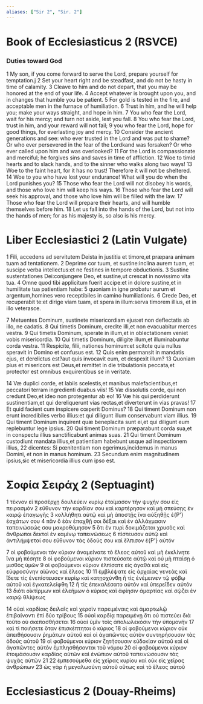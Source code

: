 ```yaml
---
aliases: ["Sir 2", "Sir. 2"]
---
```



# Book of Ecclesiasticus 2 (RSVCE)

### Duties toward God
1 My son, if you come forward to serve the Lord, prepare yourself for temptation.j
2 Set your heart right and be steadfast, and do not be hasty in time of calamity.
3 Cleave to him and do not depart, that you may be honored at the end of your life.
4 Accept whatever is brought upon you, and in changes that humble you be patient.
5 For gold is tested in the fire, and acceptable men in the furnace of humiliation.
6 Trust in him, and he will help you; make your ways straight, and hope in him.
7 You who fear the Lord, wait for his mercy; and turn not aside, lest you fall.
8 You who fear the Lord, trust in him, and your reward will not fail;
9 you who fear the Lord, hope for good things, for everlasting joy and mercy.
10 Consider the ancient generations and see: who ever trusted in the Lord and was put to shame? Or who ever persevered in the fear of the Lordkand was forsaken? Or who ever called upon him and was overlooked?
11 For the Lord is compassionate and merciful; he forgives sins and saves in time of affliction.
12 Woe to timid hearts and to slack hands, and to the sinner who walks along two ways!
13 Woe to the faint heart, for it has no trust! Therefore it will not be sheltered.
14 Woe to you who have lost your endurance! What will you do when the Lord punishes you?
15 Those who fear the Lord will not disobey his words, and those who love him will keep his ways.
16 Those who fear the Lord will seek his approval, and those who love him will be filled with the law.
17 Those who fear the Lord will prepare their hearts, and will humble themselves before him.
18 Let us fall into the hands of the Lord, but not into the hands of men; for as his majesty is, so also is his mercy.


# Liber Ecclesiastici 2 (Latin Vulgate)

1 Fili, accedens ad servitutem Deista in justitia et timore,et præpara animam tuam ad tentationem.
2 Deprime cor tuum, et sustine:inclina aurem tuam, et suscipe verba intellectus:et ne festines in tempore obductionis.
3 Sustine sustentationes Dei:conjungere Deo, et sustine,ut crescat in novissimo vita tua.
4 Omne quod tibi applicitum fuerit accipe:et in dolore sustine,et in humilitate tua patientiam habe:
5 quoniam in igne probatur aurum et argentum,homines vero receptibiles in camino humiliationis.
6 Crede Deo, et recuperabit te:et dirige viam tuam, et spera in illum:serva timorem illius, et in illo veterasce.

7 Metuentes Dominum, sustinete misericordiam ejus:et non deflectatis ab illo, ne cadatis.
8 Qui timetis Dominum, credite illi,et non evacuabitur merces vestra.
9 Qui timetis Dominum, sperate in illum,et in oblectationem veniet vobis misericordia.
10 Qui timetis Dominum, diligite illum,et illuminabuntur corda vestra.
11 Respicite, filii, nationes hominum:et scitote quia nullus speravit in Domino et confusus est.
12 Quis enim permansit in mandatis ejus, et derelictus est?aut quis invocavit eum, et despexit illum?
13 Quoniam pius et misericors est Deus,et remittet in die tribulationis peccata,et protector est omnibus exquirentibus se in veritate.

14 Væ duplici corde, et labiis scelestis,et manibus malefacientibus,et peccatori terram ingredienti duabus viis!
15 Væ dissolutis corde, qui non credunt Deo,et ideo non protegentur ab eo!
16 Væ his qui perdiderunt sustinentiam,et qui dereliquerunt vias rectas,et diverterunt in vias pravas!
17 Et quid facient cum inspicere cœperit Dominus?
18 Qui timent Dominum non erunt incredibiles verbo illius:et qui diligunt illum conservabunt viam illius.
19 Qui timent Dominum inquirent quæ beneplacita sunt ei,et qui diligunt eum replebuntur lege ipsius.
20 Qui timent Dominum præparabunt corda sua,et in conspectu illius sanctificabunt animas suas.
21 Qui timent Dominum custodiunt mandata illius,et patientiam habebunt usque ad inspectionem illius,
22 dicentes: Si pœnitentiam non egerimus,incidemus in manus Domini, et non in manus hominum.
23 Secundum enim magnitudinem ipsius,sic et misericordia illius cum ipso est.


# Σοφία Σειράχ 2 (Septuagint)

1 τέκνον εἰ προσέρχῃ δουλεύειν κυρίῳ ἑτοίμασον τὴν ψυχήν σου εἰς πειρασμόν
2 εὔθυνον τὴν καρδίαν σου καὶ καρτέρησον καὶ μὴ σπεύσῃς ἐν καιρῷ ἐπαγωγῆς
3 κολλήθητι αὐτῷ καὶ μὴ ἀποστῇς ἵνα αὐξηθῇς ἐ{P'} ἐσχάτων σου
4 πᾶν ὃ ἐὰν ἐπαχθῇ σοι δέξαι καὶ ἐν ἀλλάγμασιν ταπεινώσεώς σου μακροθύμησον
5 ὅτι ἐν πυρὶ δοκιμάζεται χρυσὸς καὶ ἄνθρωποι δεκτοὶ ἐν καμίνῳ ταπεινώσεως
6 πίστευσον αὐτῷ καὶ ἀντιλήμψεταί σου εὔθυνον τὰς ὁδούς σου καὶ ἔλπισον ἐ{P'} αὐτόν

7 οἱ φοβούμενοι τὸν κύριον ἀναμείνατε τὸ ἔλεος αὐτοῦ καὶ μὴ ἐκκλίνητε ἵνα μὴ πέσητε
8 οἱ φοβούμενοι κύριον πιστεύσατε αὐτῷ καὶ οὐ μὴ πταίσῃ ὁ μισθὸς ὑμῶν
9 οἱ φοβούμενοι κύριον ἐλπίσατε εἰς ἀγαθὰ καὶ εἰς εὐφροσύνην αἰῶνος καὶ ἔλεος
10 
11 ἐμβλέψατε εἰς ἀρχαίας γενεὰς καὶ ἴδετε τίς ἐνεπίστευσεν κυρίῳ καὶ κατῃσχύνθη ἢ τίς ἐνέμεινεν τῷ φόβῳ αὐτοῦ καὶ ἐγκατελείφθη
12 ἢ τίς ἐπεκαλέσατο αὐτόν καὶ ὑπερεῖδεν αὐτόν
13 διότι οἰκτίρμων καὶ ἐλεήμων ὁ κύριος καὶ ἀφίησιν ἁμαρτίας καὶ σῴζει ἐν καιρῷ θλίψεως

14 οὐαὶ καρδίαις δειλαῖς καὶ χερσὶν παρειμέναις καὶ ἁμαρτωλῷ ἐπιβαίνοντι ἐπὶ δύο τρίβους
15 οὐαὶ καρδίᾳ παρειμένῃ ὅτι οὐ πιστεύει διὰ τοῦτο οὐ σκεπασθήσεται
16 οὐαὶ ὑμῖν τοῖς ἀπολωλεκόσιν τὴν ὑπομονήν
17 καὶ τί ποιήσετε ὅταν ἐπισκέπτηται ὁ κύριος
18 οἱ φοβούμενοι κύριον οὐκ ἀπειθήσουσιν ῥημάτων αὐτοῦ καὶ οἱ ἀγαπῶντες αὐτὸν συντηρήσουσιν τὰς ὁδοὺς αὐτοῦ
19 οἱ φοβούμενοι κύριον ζητήσουσιν εὐδοκίαν αὐτοῦ καὶ οἱ ἀγαπῶντες αὐτὸν ἐμπλησθήσονται τοῦ νόμου
20 οἱ φοβούμενοι κύριον ἑτοιμάσουσιν καρδίας αὐτῶν καὶ ἐνώπιον αὐτοῦ ταπεινώσουσιν τὰς ψυχὰς αὐτῶν
21 
22 ἐμπεσούμεθα εἰς χεῖρας κυρίου καὶ οὐκ εἰς χεῖρας ἀνθρώπων
23 ὡς γὰρ ἡ μεγαλωσύνη αὐτοῦ οὕτως καὶ τὸ ἔλεος αὐτοῦ


# Ecclesiasticus 2 (Douay-Rheims)

